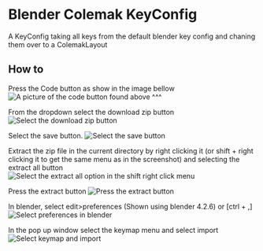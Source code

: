 # Blender Colemak KeyConfig
A KeyConfig taking all keys from the default blender key config and chaning them over to a ColemakLayout

## How to 
Press the Code button as show in the image bellow
![A picture of the code button found above ^^^](https://github.com/user-attachments/assets/d6d7b175-2822-4c3b-9e75-cad977cef066)

From the dropdown select the download zip button
![Select the download zip button](https://github.com/user-attachments/assets/91eb43ad-c704-4425-b95b-603f865748e7)

Select the save button.
![Select the save button](https://github.com/user-attachments/assets/675d3749-15bb-48e5-9578-2cb582408c34)

Extract the zip file in the current directory by right clicking it (or shift + right clicking it to get the same menu as in the screenshot) and selecting the extract all button  
![Select the extract all option in the shift right click menu](https://github.com/user-attachments/assets/cad524ae-81cc-49fd-adec-0ab9b947d842)

Press the extract button
![Press the extract button](https://github.com/user-attachments/assets/f2d2c990-46f2-4e53-a4ef-5df5a2afc58d)

In blender, select edit>preferences (Shown using blender 4.2.6) or [ctrl + ,]
![Select preferences in blender](https://github.com/user-attachments/assets/c37f6dd0-b9ac-46c0-a51f-deca99940ee1)

In the pop up window select the keymap menu and select import
![Select keymap and import](https://github.com/user-attachments/assets/8ddab05f-7f12-467b-8f43-e7ef5b43df41)


